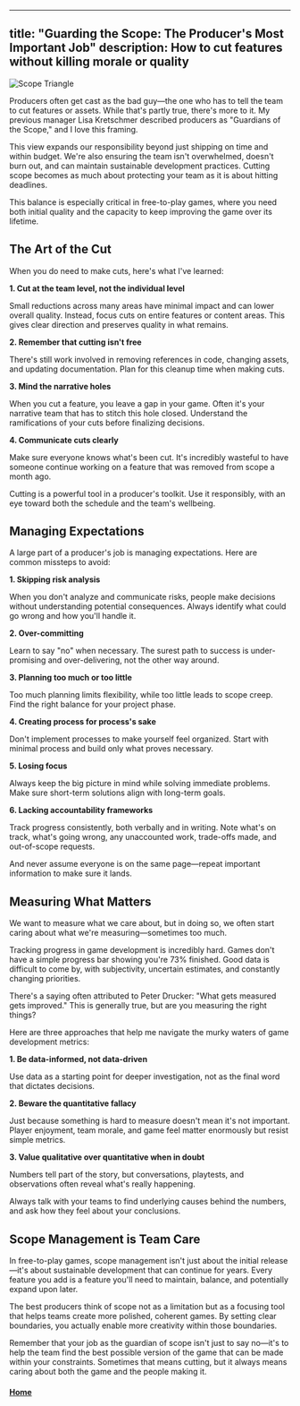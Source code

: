 
---
title: "Guarding the Scope: The Producer's Most Important Job"
description: How to cut features without killing morale or quality
---

![Scope Triangle](https://img.freepik.com/free-vector/hand-drawn-project-management-concept_23-2149179068.jpg)

Producers often get cast as the bad guy—the one who has to tell the team to cut features or assets. While that's partly true, there's more to it. My previous manager Lisa Kretschmer described producers as "Guardians of the Scope," and I love this framing.

This view expands our responsibility beyond just shipping on time and within budget. We're also ensuring the team isn't overwhelmed, doesn't burn out, and can maintain sustainable development practices. Cutting scope becomes as much about protecting your team as it is about hitting deadlines.

This balance is especially critical in free-to-play games, where you need both initial quality and the capacity to keep improving the game over its lifetime.

## The Art of the Cut

When you do need to make cuts, here's what I've learned:

**1. Cut at the team level, not the individual level**

Small reductions across many areas have minimal impact and can lower overall quality. Instead, focus cuts on entire features or content areas. This gives clear direction and preserves quality in what remains.

**2. Remember that cutting isn't free**

There's still work involved in removing references in code, changing assets, and updating documentation. Plan for this cleanup time when making cuts.

**3. Mind the narrative holes**

When you cut a feature, you leave a gap in your game. Often it's your narrative team that has to stitch this hole closed. Understand the ramifications of your cuts before finalizing decisions.

**4. Communicate cuts clearly**

Make sure everyone knows what's been cut. It's incredibly wasteful to have someone continue working on a feature that was removed from scope a month ago.

Cutting is a powerful tool in a producer's toolkit. Use it responsibly, with an eye toward both the schedule and the team's wellbeing.

## Managing Expectations

A large part of a producer's job is managing expectations. Here are common missteps to avoid:

**1. Skipping risk analysis**

When you don't analyze and communicate risks, people make decisions without understanding potential consequences. Always identify what could go wrong and how you'll handle it.

**2. Over-committing**

Learn to say "no" when necessary. The surest path to success is under-promising and over-delivering, not the other way around.

**3. Planning too much or too little**

Too much planning limits flexibility, while too little leads to scope creep. Find the right balance for your project phase.

**4. Creating process for process's sake**

Don't implement processes to make yourself feel organized. Start with minimal process and build only what proves necessary.

**5. Losing focus**

Always keep the big picture in mind while solving immediate problems. Make sure short-term solutions align with long-term goals.

**6. Lacking accountability frameworks**

Track progress consistently, both verbally and in writing. Note what's on track, what's going wrong, any unaccounted work, trade-offs made, and out-of-scope requests.

And never assume everyone is on the same page—repeat important information to make sure it lands.

## Measuring What Matters

We want to measure what we care about, but in doing so, we often start caring about what we're measuring—sometimes too much.

Tracking progress in game development is incredibly hard. Games don't have a simple progress bar showing you're 73% finished. Good data is difficult to come by, with subjectivity, uncertain estimates, and constantly changing priorities.

There's a saying often attributed to Peter Drucker: "What gets measured gets improved." This is generally true, but are you measuring the right things?

Here are three approaches that help me navigate the murky waters of game development metrics:

**1. Be data-informed, not data-driven**

Use data as a starting point for deeper investigation, not as the final word that dictates decisions.

**2. Beware the quantitative fallacy**

Just because something is hard to measure doesn't mean it's not important. Player enjoyment, team morale, and game feel matter enormously but resist simple metrics.

**3. Value qualitative over quantitative when in doubt**

Numbers tell part of the story, but conversations, playtests, and observations often reveal what's really happening.

Always talk with your teams to find underlying causes behind the numbers, and ask how they feel about your conclusions.

## Scope Management is Team Care

In free-to-play games, scope management isn't just about the initial release—it's about sustainable development that can continue for years. Every feature you add is a feature you'll need to maintain, balance, and potentially expand upon later.

The best producers think of scope not as a limitation but as a focusing tool that helps teams create more polished, coherent games. By setting clear boundaries, you actually enable more creativity within those boundaries.

Remember that your job as the guardian of scope isn't just to say no—it's to help the team find the best possible version of the game that can be made within your constraints. Sometimes that means cutting, but it always means caring about both the game and the people making it.

#### [Home](./README.md) 
